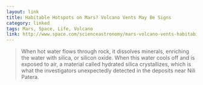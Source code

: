 ```yaml
---
layout: link
title: Habitable Hotspots on Mars? Volcano Vents May Be Signs
category: linked
tags: Mars, Space, Life, Volcano
link: http://www.space.com/scienceastronomy/mars-volcano-vents-habitability-101031.html
---
```


> When hot water flows through rock, it dissolves minerals, enriching the water with silica, or silicon oxide. When this water cools off and is exposed to air, a material called hydrated silica crystallizes, which is what the investigators unexpectedly detected in the deposits near Nili Patera.